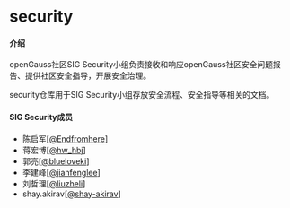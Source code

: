 # security

#### 介绍

openGauss社区SIG Security小组负责接收和响应openGauss社区安全问题报告、提供社区安全指导，开展安全治理。

security仓库用于SIG Security小组存放安全流程、安全指导等相关的文档。

#### SIG Security成员

+ 陈启军[[@Endfromhere](https://gitcode.com/Endfromhere)]
+ 蒋宏博[[@hw_hbj](https://gitcode.com/hw_hbj)]
+ 郭亮[[@blueloveki](https://gitee.com/blueloveki)]
+ 李建峰[[@jianfenglee](https://gitcode.com/jianfenglee)]
+ 刘哲理[[@liuzheli](https://gitee.com/liuzheli)]
+ shay.akirav[[@shay-akirav](https://gitee.com/shay-akirav)]

